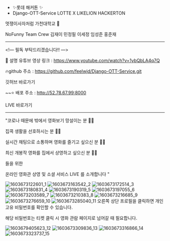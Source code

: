 - ✨롯데 해커톤 ✨
- Django-OTT-Service
LOTTE X LIKELION HACKERTON

 

멋쟁이사자처럼 가천대학교 🦁

 

NoFunny Team Crew 김재이 민정필 이세정 임성준 홍준재

 

 

-------------------------------------------------------

 

<!— 필독 부탁드리겠습니다!! —>

🎥 설명 유튜브 영상 링크 : https://www.youtube.com/watch?v=1ybQbLA4q7Q

 

 

🔥github 주소 : https://github.com/feelwjd/Django-OTT-Service.git

 

깃허브 바로가기

 

 

~~⭐️ 배포 주소 :  http://52.78.67.99:8000

 

LIVE 바로가기

 

-------------------------------------------------------

 

"코로나 때문에 밖에서 영화보기 망설이는 분  ✋🏻

 

집콕 생활을 선호하시는 분  ✋🏻

 

실시간 채팅으로 소통하며 영화를 즐기고 싶으신 분 ✋🏻

 

최신 개봉작 영화를 집에서 상영하고 싶으신 분 ✋🏻

 

들을 위한

 

온라인 영화관 상영 및 소셜 서비스 LIVE 를 소개합니다 "

 ![1603673122601_1](https://user-images.githubusercontent.com/28776373/110200573-01818800-7ea2-11eb-9474-5e4c63834928.jpg)
 ![1603673163542_2](https://user-images.githubusercontent.com/28776373/110200629-40afd900-7ea2-11eb-8246-ab03d0a0379e.jpg)
 ![1603673172514_3](https://user-images.githubusercontent.com/28776373/110200636-4dccc800-7ea2-11eb-9828-082ef0f259b0.jpg)
 ![1603673180831_4](https://user-images.githubusercontent.com/28776373/110200661-5fae6b00-7ea2-11eb-8218-479c32b1363b.jpg)
 ![1603673190319_5](https://user-images.githubusercontent.com/28776373/110200659-5f15d480-7ea2-11eb-948f-107b0eca9048.jpg)
 ![1603673197055_6](https://user-images.githubusercontent.com/28776373/110200657-5f15d480-7ea2-11eb-9569-e6ecc5901922.jpg)
 ![1603673203589_7](https://user-images.githubusercontent.com/28776373/110200656-5e7d3e00-7ea2-11eb-8d6f-a4998ec37bff.jpg)
 ![1603673210383_8](https://user-images.githubusercontent.com/28776373/110200655-5de4a780-7ea2-11eb-8456-6f6126fae56c.jpg)
 ![1603673216685_9](https://user-images.githubusercontent.com/28776373/110200654-5d4c1100-7ea2-11eb-9053-3871ba4df873.jpg)
 ![1603673276659_10](https://user-images.githubusercontent.com/28776373/110200652-5cb37a80-7ea2-11eb-9d85-40cbeab8164b.jpg)
 ![1603673285040_11](https://user-images.githubusercontent.com/28776373/110200651-5ae9b700-7ea2-11eb-9eb4-5ef78c1e8667.jpg)
오른쪽 상단 프로필을 클릭하면 개인 고유 비밀번호를 확인할 수 있습니다. 

해당 비밀번호는 티켓 클릭 시 영화 관람 페이지로 넘어갈 때 필요합니다.

![1603679405623_12](https://user-images.githubusercontent.com/28776373/110200707-8f5d7300-7ea2-11eb-93b8-6071d723b1e6.jpg)
![1603673309836_13](https://user-images.githubusercontent.com/28776373/110200709-91273680-7ea2-11eb-98a7-349f2b99d760.jpg)
![1603673316866_14](https://user-images.githubusercontent.com/28776373/110200711-92586380-7ea2-11eb-981a-d6547e039caf.jpg)
![1603673323737_15](https://user-images.githubusercontent.com/28776373/110200713-93899080-7ea2-11eb-97cb-74023b7b60c4.jpg)


